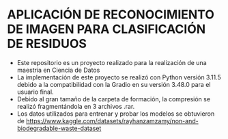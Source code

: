 # APLICACIÓN DE RECONOCIMIENTO DE IMAGEN PARA CLASIFICACIÓN DE RESIDUOS


- Este repositorio es un proyecto realizado para la realización de una maestría en Ciencia de Datos
- La implementación de este proyecto se realizó con Python versión 3.11.5 debido a la compatibilidad con la Gradio en su versión 3.48.0 para el usuario final.
- Debido al gran tamaño de la carpeta de formación, la compresión se realizó fragmentándola en 3 archivos .rar.
- Los datos utilizados para entrenar y probar los modelos se obtuvieron de https://www.kaggle.com/datasets/rayhanzamzamy/non-and-biodegradable-waste-dataset

